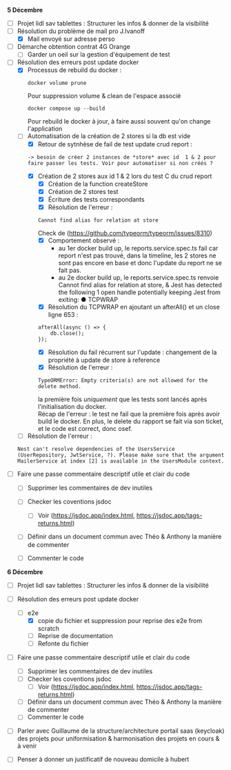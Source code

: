 **5 Décembre** 
- [ ] Projet lidl sav tablettes : Structurer les infos & donner de la visibilité
- [ ] Résolution du problème de mail pro J.Ivanoff
    - [x] Mail envoyé sur adresse perso
- [ ] Démarche obtention contrat 4G Orange 
    - [ ] Garder un oeil sur la gestion d'équipement de test
- [ ] Résolution des erreurs post update docker
    - [x] Processus de rebuild du docker : 
        ```
        docker volume prune    
        ``` 
        Pour suppression volume & clean de l'espace associé
        ```
        docker compose up --build
        ```
        Pour rebuild le docker à jour, à faire aussi souvent qu'on change l'application
    - [ ] Automatisation de la création de 2 stores si la db est vide
        - [x] Retour de sytnhèse de fail de test update crud report : 
        ```
        -> besoin de créer 2 instances de *store* avec id  1 & 2 pour faire passer les tests. Voir pour automatiser si non créés ?
        ```
        - [x] Création de 2 stores aux id 1 & 2 lors du test C du crud report
            - [x] Création de la function createStore
            - [x] Création de 2 stores test
            - [x] Écriture des tests correspondants
            - [x] Résolution de l'erreur : 
            ```
            Cannot find alias for relation at store
            ```
            Check de (https://github.com/typeorm/typeorm/issues/8310)
            - [x] Comportement observé :
                - au 1er docker build up, le reports.service.spec.ts fail car report n'est pas trouvé, dans la timeline, les 2 stores ne sont pas encore en base et donc l'update du report ne se fait pas.
                - au 2e docker build up, le reports.service.spec.ts renvoie Cannot find alias for relation at store, & Jest has detected the following 1 open handle potentially keeping Jest from exiting: ●  TCPWRAP
            - [x] Résolution du TCPWRAP en ajoutant un afterAll() et un close ligne 653 : 
            ```
            afterAll(async () => {
			    db.close();
		    });
            ```
            - [x] Résolution du fail récurrent sur l'update : changement de la propriété à update de store à reference
            - [x] Résolution de l'erreur :
            ```
            TypeORMError: Empty criteria(s) are not allowed for the delete method.
            ```
            la première fois *uniquement* que les tests sont lancés après l'initialisation du docker.  
            Récap de l'erreur : le test ne fail que la première fois après avoir build le docker. En plus, le delete du rapport se fait via son ticket, et le code est correct, donc osef.
    - [ ] Résolution de l'erreur :
    ```
    Nest can't resolve dependencies of the UsersService (UserRepository, JwtService, ?). Please make sure that the argument MailerService at index [2] is available in the UsersModule context.
    ``` 
- [ ] Faire une passe commentaire descriptif utile et clair du code
    - [ ] Supprimer les commentaires de dev inutiles
    - [ ] Checker les coventions jsdoc
        - [ ] Voir (https://jsdoc.app/index.html, https://jsdoc.app/tags-returns.html)
    - [ ] Définir dans un document commun avec Théo & Anthony la manière de commenter 
    - [ ] Commenter le code

  
**6 Décembre** 
- [ ] Projet lidl sav tablettes : Structurer les infos & donner de la visibilité
- [ ] Résolution des erreurs post update docker
    - [ ] e2e
        - [x] copie du fichier et suppression pour reprise des e2e from scratch
        - [ ] Reprise de documentation
        - [ ] Refonte du fichier
- [ ] Faire une passe commentaire descriptif utile et clair du code
    - [ ] Supprimer les commentaires de dev inutiles
    - [ ] Checker les coventions jsdoc
        - [ ] Voir (https://jsdoc.app/index.html, https://jsdoc.app/tags-returns.html)
    - [ ] Définir dans un document commun avec Théo & Anthony la manière de commenter 
    - [ ] Commenter le code 

- [ ] Parler avec Guillaume de la structure/architecture portail saas (keycloak) des projets pour uniformisation & harmonisation des projets en cours & à venir
- [ ] Penser à donner un justificatif de nouveau domicile à hubert

